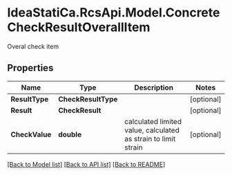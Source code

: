 # IdeaStatiCa.RcsApi.Model.ConcreteCheckResultOverallItem
Overal check item

## Properties

Name | Type | Description | Notes
------------ | ------------- | ------------- | -------------
**ResultType** | **CheckResultType** |  | [optional] 
**Result** | **CheckResult** |  | [optional] 
**CheckValue** | **double** | calculated limited value, calculated as strain to limit strain | [optional] 

[[Back to Model list]](../README.md#documentation-for-models) [[Back to API list]](../README.md#documentation-for-api-endpoints) [[Back to README]](../README.md)

